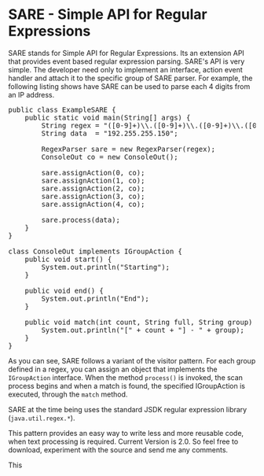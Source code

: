 SARE - Simple API for Regular Expressions
=========================================

SARE stands for Simple API for Regular Expressions. Its an extension API that provides event based regular expression parsing. SARE's API is very simple. The developer need only to implement an interface, action event handler and attach it to the specific group of SARE parser. For example, the following listing shows have SARE can be used to parse each 4 digits from an IP address.

<pre>
public class ExampleSARE {
    public static void main(String[] args) {
        String regex = "([0-9]+)\\.([0-9]+)\\.([0-9]+)\\.([0-9]+)";
        String data  = "192.255.255.150";

        RegexParser sare = new RegexParser(regex);
        ConsoleOut co = new ConsoleOut();

        sare.assignAction(0, co);
        sare.assignAction(1, co);
        sare.assignAction(2, co);
        sare.assignAction(3, co);
        sare.assignAction(4, co);

        sare.process(data);
    }
}

class ConsoleOut implements IGroupAction {
    public void start() {
        System.out.println("Starting");
    }

    public void end() {
        System.out.println("End");
    }

    public void match(int count, String full, String group) {
        System.out.println("[" + count + "] - " + group);
    }
}
</pre>

As you can see, SARE follows a variant of the visitor pattern. For each group defined in a regex, you can assign an object that implements the <code>IGroupAction</code> interface. When the method <code>process()</code> is invoked, the scan process begins and when a match is found, the specified IGroupAction is executed, through the <code>match</code> method.

SARE at the time being uses the standard JSDK regular expression library (<code>java.util.regex.*</code>).

This pattern provides an easy way to write less and more reusable code, when text processing is required. Current Version is 2.0. So feel free to download, experiment with the source and send me any comments.

This 



